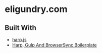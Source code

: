 # eligundry.com

## Built With

* [harp.js](http://harpjs.com)
* [Harp, Gulp And BrowserSync Boilerplate](https://github.com/superhighfives/harp-gulp-browsersync-boilerplate)
